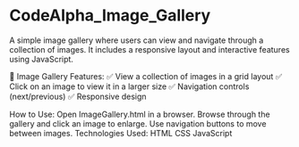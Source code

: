 # CodeAlpha_Image_Gallery
A simple image gallery where users can view and navigate through a collection of images. It includes a responsive layout and interactive features using JavaScript.

📸 Image Gallery
Features:
✅ View a collection of images in a grid layout
✅ Click on an image to view it in a larger size
✅ Navigation controls (next/previous)
✅ Responsive design

How to Use:
Open ImageGallery.html in a browser.
Browse through the gallery and click an image to enlarge.
Use navigation buttons to move between images.
Technologies Used:
HTML
CSS
JavaScript
